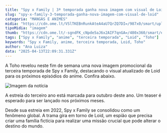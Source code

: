 ```yaml
---
title: "Spy x Family | 3ª temporada ganha nova imagem com visual de Loid"
slug: "spy-x-family-3-temporada-ganha-nova-imagem-com-visual-de-loid"
categoria: "MANGÁS E ANIMES"
midia: "https://cdn.ome.lt/VSlTKEBnRunkAteA4aU7QrZQ7DI=/987x0/smart/uploads/conteudo/fotos/spyxfamily.jpg"
tipoMidia: "imagem"
thumb: "https://cdn.ome.lt/-sgndFK_cNpde5aJ6x2AIF7qnGA=/480x360/smart/extras/conteudos/spyxfamily.jpg"
tags: ["Spy x Family", "anime", "terceira temporada", "Loid", "Toho"]
keywords: "Spy x Family, anime, terceira temporada, Loid, Toho"
author: "Ana Luiza"
data: "2025-04-13T22:09:31.331Z"
---
```


A Toho revelou neste fim de semana uma nova imagem promocional da terceira temporada de Spy x Family, destacando o visual atualizado de Loid para os próximos episódios do anime. Confira abaixo.

![Imagem da notícia](https://cdn.ome.lt/182GJZIBu4QlVnSMfGM1LLCmjXw=/fit-in/837x500/smart/uploads/conteudo/fotos/ksosaodkaso.jpg)

A estreia do terceiro ano está marcada para outubro deste ano. Um teaser é esperado para ser lançado nos próximos meses.

Desde sua estreia em 2022, Spy x Family se consolidou como um fenômeno global. A trama gira em torno de Loid, um espião que precisa criar uma família fictícia para realizar uma missão crucial que pode alterar o destino do mundo.